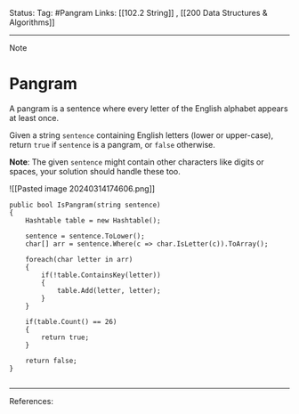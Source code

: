 Status: 
Tag: #Pangram
Links: [[102.2 String]] , [[200 Data Structures & Algorithms]]

---
> [!note] 
>  # Pangram

A pangram is a sentence where every letter of the English alphabet appears at least once.

Given a string `sentence` containing English letters (lower or upper-case), return `true` if `sentence` is a pangram, or `false` otherwise.

**Note**: The given `sentence` might contain other characters like digits or spaces, your solution should handle these too.

![[Pasted image 20240314174606.png]]

``` run-csharp
public bool IsPangram(string sentence)
{
	Hashtable table = new Hashtable();

	sentence = sentence.ToLower();
	char[] arr = sentence.Where(c => char.IsLetter(c)).ToArray();

	foreach(char letter in arr)
	{
		if(!table.ContainsKey(letter))
		{
			table.Add(letter, letter);
		}
	}

	if(table.Count() == 26)
	{
		return true;
	}

	return false;
}


```

---
References: